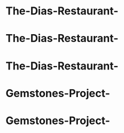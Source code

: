 # The-Dias-Restaurant-
# The-Dias-Restaurant-
# The-Dias-Restaurant-
# Gemstones-Project-
# Gemstones-Project-
